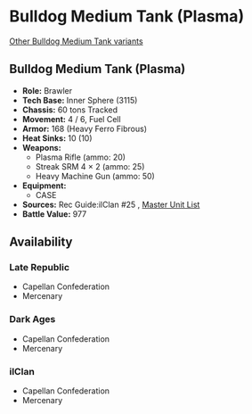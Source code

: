 # Bulldog Medium Tank (Plasma) 

[Other Bulldog Medium Tank variants](../bulldog_medium_tank.md) 

## Bulldog Medium Tank (Plasma) 

- **Role:** Brawler 
- **Tech Base:** Inner Sphere (3115) 
- **Chassis:** 60 tons Tracked 
- **Movement:** 4 / 6, Fuel Cell 
- **Armor:** 168 (Heavy Ferro Fibrous) 
- **Heat Sinks:** 10 (10) 
- **Weapons:** 
  - Plasma Rifle (ammo: 20) 
  - Streak SRM 4 × 2 (ammo: 25) 
  - Heavy Machine Gun (ammo: 50) 
- **Equipment:** 
  - CASE 
- **Sources:** Rec Guide:ilClan #25 , [Master Unit List](http://masterunitlist.info/Unit/Details/9258) 
- **Battle Value:** 977 

## Availability 

### Late Republic 

- Capellan Confederation 
- Mercenary 

### Dark Ages 

- Capellan Confederation 
- Mercenary 

### ilClan 

- Capellan Confederation 
- Mercenary 

